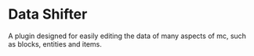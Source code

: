 # Data Shifter
A plugin designed for easily editing the data of many aspects of mc, such as blocks, entities and items.
